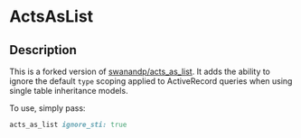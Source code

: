 # ActsAsList

## Description

This is a forked version of [swanandp/acts_as_list](https://github.com/swanandp/acts_as_list). It adds the ability to ignore the default `type` scoping applied to ActiveRecord queries when using single table inheritance models.

To use, simply pass:
```ruby
acts_as_list ignore_sti: true
